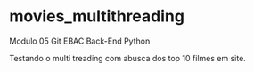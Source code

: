 # movies_multithreading
Modulo 05 Git EBAC Back-End Python

Testando o multi treading com abusca dos top 10 filmes em site.